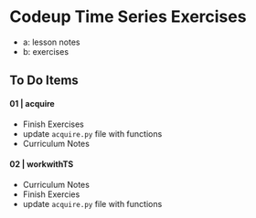 # Codeup Time Series Exercises

- a: lesson notes
- b: exercises 

## To Do Items

#### 01 | acquire
- Finish Exercises
- update `acquire.py` file with functions
- Curriculum Notes

#### 02 | workwithTS
- Curriculum Notes
- Finish Exercies
- update `acquire.py` file with functions